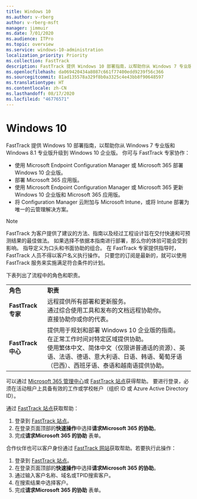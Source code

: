 ```yaml
---
title: Windows 10
ms.author: v-rberg
author: v-rberg-msft
manager: jimmuir
ms.date: 7/01/2020
ms.audience: ITPro
ms.topic: overview
ms.service: windows-10-administration
localization_priority: Priority
ms.collection: FastTrack
description: FastTrack 提供 Windows 10 部署指南，以帮助你从 Windows 7 专业版和 Windows 8.1 专业版升级到 Windows 10 企业版。
ms.openlocfilehash: da069420434a8087c661f77400edd9239f56c366
ms.sourcegitcommit: 81ad135578a329f8b0a3325c4e43bb8f90648597
ms.translationtype: HT
ms.contentlocale: zh-CN
ms.lasthandoff: 08/17/2020
ms.locfileid: "46776571"
---
```

# <a name="windows-10"></a>Windows 10

FastTrack 提供 Windows 10 部署指南，以帮助你从 Windows 7 专业版和 Windows 8.1 专业版升级到 Windows 10 企业版。 你可与 FastTrack 专家协作：

- 使用 Microsoft Endpoint Configuration Manager 或 Microsoft 365 部署 Windows 10 企业版。
- 部署 Microsoft 365 应用版。 
- 使用 Microsoft Endpoint Configuration Manager 或 Microsoft 365 更新 Windows 10 企业版和 Microsoft 365 应用版。
- 将 Configuration Manager 云附加与 Microsoft Intune，或将 Intune 部署为唯一的云管理解决方案。
  
> [!NOTE]
> FastTrack 为客户提供了建议的方法、指南以及经过工程设计旨在交付快速和可预测结果的最佳做法。 如果选择不依据本指南进行部署，那么你的体验可能会受到影响。 指导定义为口头和书面协助的组合。 在 FastTrack 专家提供指导时，FastTrack 人员不得以客户名义执行操作。 只要您的订阅是最新的，就可以使用 FastTrack 服务来实施满足符合条件的计划。  
    
下表列出了流程中的角色和职责。

|||
|:-----|:-----|
|**角色** <br/> |**职责** <br/> |
|**FastTrack 专家** <br/> |远程提供所有部署和更新服务。  <br/> 通过综合使用工具和发布的文档远程协助你。 <br/> 直接协助你或你的代表。|
|**FastTrack 中心**  <br/> |提供用于规划和部署 Windows 10 企业版的指南。   <br/> 在正常工作时间对特定区域提供协助。 <br/> 使用繁体中文、简体中文（仅限讲普通话的资源）、英语、法语、德语、意大利语、日语、韩语、葡萄牙语（巴西）、西班牙语、泰语和越南语提供协助。|
 
可以通过 [Microsoft 365 管理中心](https://go.microsoft.com/fwlink/?linkid=2032704)或 [FastTrack 站点](https://go.microsoft.com/fwlink/?linkid=780698)获得帮助。 要进行登录，必须在活动租户上具备有效的工作或学校帐户（组织 ID 或 Azure Active Directory ID）。 

通过 [FastTrack 站点](https://go.microsoft.com/fwlink/?linkid=780698)获取帮助： 
1.    登录到 [FastTrack 站点](https://go.microsoft.com/fwlink/?linkid=780698)。 
2.    在登录页面顶部的**快速操作**中选择**请求Microsoft 365 的协助**。
3.    完成**请求Microsoft 365 的协助** 表单。
  
合作伙伴也可以客户身份通过 [FastTrack 网站](https://go.microsoft.com/fwlink/?linkid=780698)获取帮助。若要执行此操作：
1.    登录到 [FastTrack 站点](https://go.microsoft.com/fwlink/?linkid=780698)。 
2.    在登录页面顶部的**快速操作**中选择**请求Microsoft 365 的协助**。
3.    通过输入客户名称、域名或TPID搜索客户。
4.    在搜索结果中选择客户。
5.    完成**请求Microsoft 365 的协助** 表单。
 
